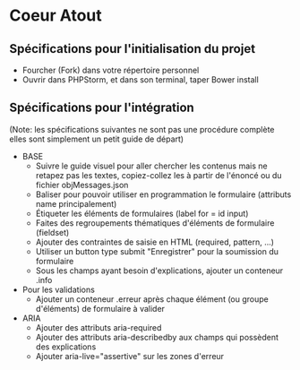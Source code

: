Coeur Atout
============

## Spécifications pour l'initialisation du projet
* Fourcher (Fork) dans votre répertoire personnel
* Ouvrir dans PHPStorm, et dans son terminal, taper Bower install


## Spécifications pour l'intégration
(Note: les spécifications suivantes ne sont pas une procédure complète
elles sont simplement un petit guide de départ)
* BASE
    * Suivre le guide visuel pour aller chercher les contenus mais ne retapez pas les textes,
copiez-collez les à partir de l'énoncé ou du fichier objMessages.json
    * Baliser pour pouvoir utiliser en programmation le formulaire (attributs name principalement)
    * Étiqueter les éléments de formulaires (label for = id input)
    * Faites des regroupements thématiques d'éléments de formulaire (fieldset)
    * Ajouter des contraintes de saisie en HTML (required, pattern, ...)
    * Utiliser un button type submit "Enregistrer" pour la soumission du formulaire
    * Sous les champs ayant besoin d'explications, ajouter un conteneur .info
* Pour les validations
    * Ajouter un conteneur .erreur après chaque élément (ou groupe d'éléments) de formulaire à valider
* ARIA
    * Ajouter des attributs aria-required
    * Ajouter des attributs aria-describedby aux champs qui possèdent des explications
    * Ajouter aria-live="assertive" sur les zones d'erreur

